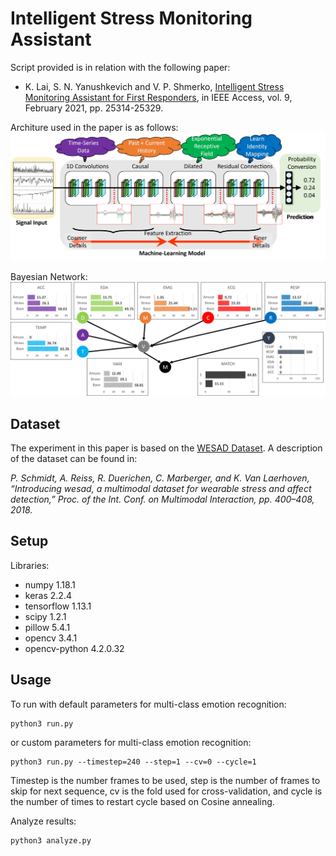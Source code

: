 # Intelligent Stress Monitoring Assistant

Script provided is in relation with the following paper:

- K. Lai, S. N. Yanushkevich and V. P. Shmerko, [Intelligent Stress Monitoring Assistant for First Responders](https://ieeexplore.ieee.org/document/9348878), in IEEE Access, vol. 9, February 2021, pp. 25314-25329.

Architure used in the paper is as follows:
![](tcn.png)

Bayesian Network:
![](bn.png)

## Dataset
The experiment in this paper is based on the [WESAD Dataset](https://archive.ics.uci.edu/ml/datasets/WESAD+%28Wearable+Stress+and+Affect+Detection%29). A description of the dataset can be found in:

*P. Schmidt, A. Reiss, R. Duerichen, C. Marberger, and K. Van Laerhoven, “Introducing wesad, a multimodal dataset for wearable stress and affect detection,” Proc. of the Int. Conf. on Multimodal Interaction, pp. 400–408, 2018.*

## Setup
Libraries:
- numpy 1.18.1
- keras 2.2.4
- tensorflow 1.13.1
- scipy 1.2.1
- pillow 5.4.1
- opencv 3.4.1
- opencv-python 4.2.0.32

## Usage
To run with default parameters for multi-class emotion recognition:
```
python3 run.py
```

or custom parameters for multi-class emotion recognition:
```
python3 run.py --timestep=240 --step=1 --cv=0 --cycle=1
```
Timestep is the number frames to be used, step is the number of frames to skip for next sequence, cv is the fold used for cross-validation, and cycle is the number of times to restart cycle based on Cosine annealing.

Analyze results:
```
python3 analyze.py
```